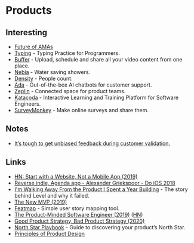 # Products

## Interesting

- [Future of AMAs](https://hackernoon.com/how-chris-messina-works-and-whats-the-future-of-amas-319046d1f12f)
- [Typing](https://typing.io) - Typing Practice for Programmers.
- [Buffer](https://buffer.com/video) - Upload, schedule and share all your video content from one place.
- [Nebia](https://nebia.com/) - Water saving showers.
- [Density](https://www.density.io/) - People count.
- [Ada](https://ada.support/) - Out-of-the-box AI chatbots for customer support.
- [Zeplin](https://zeplin.io/) - Connected space for product teams.
- [Katacoda](https://www.katacoda.com/) - Interactive Learning and Training Platform for Software Engineers.
- [SurveyMonkey](https://www.surveymonkey.com/) - Make online surveys and share them.

## Notes

- [It’s tough to get unbiased feedback during customer validation.](https://www.derrickreimer.com/essays/2019/05/17/im-walking-away-from-the-product-i-spent-a-year-building.html)

## Links

- [HN: Start with a Website, Not a Mobile App (2019)](https://news.ycombinator.com/item?id=18824993)
- [Reverse indie, Agenda app - Alexander Griekspoor - Do iOS 2018](https://www.youtube.com/watch?v=NI8yYmqHahE)
- [I'm Walking Away From the Product I Spent a Year Building](https://www.derrickreimer.com/essays/2019/05/17/im-walking-away-from-the-product-i-spent-a-year-building.html) - The story behind Level and why it failed.
- [The New MVP (2019)](https://johnpalmer.site/#/newmvp)
- [Featmap](https://github.com/amborle/featmap) - Simple user story mapping tool.
- [The Product-Minded Software Engineer (2019)](https://blog.pragmaticengineer.com/the-product-minded-engineer/) ([HN](https://news.ycombinator.com/item?id=21732027))
- [Good Product Strategy, Bad Product Strategy (2020)](https://twitter.com/shreyas/status/1244810075908128768)
- [North Star Playbook](https://amplitude.com/north-star) - Guide to discovering your product’s North Star.
- [Principles of Product Design](http://bokardo.com/principles-of-product-design/)
